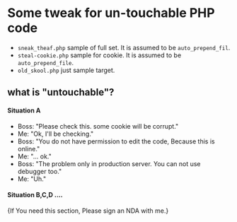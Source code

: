 # Some tweak for un-touchable PHP code

- `sneak_theaf.php` sample of full set. It is assumed to be `auto_prepend_fil`.
- `steal-cookie.php` sample for cookie. It is assumed to be `auto_prepend_file`.
- `old_skool.php` just sample target.

## what is "untouchable"?

#### Situation A

- Boss: "Please check this. some cookie will be corrupt."
- Me: "Ok, I'll be checking."
- Boss: "You do not have permission to edit the code, Because this is online."
- Me: "... ok."
- Boss: "The problem only in production server. You can not use debugger too."
- Me: "Uh."

#### Situation B,C,D ....

{If You need this section, Please sign an NDA with me.}
